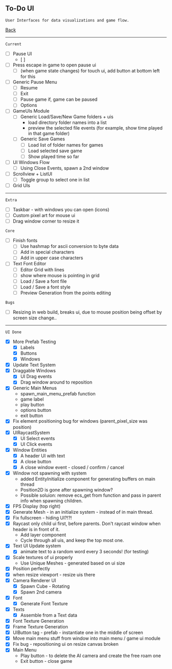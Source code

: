 To-Do UI
-----

    User Interfaces for data visualizations and game flow.

[Back](todo-main.md)

-----

`Current`

- [ ] Pause UI
    - [ ] 
- [ ] Press escape in game to open pause ui
    - [ ] (when game state changes) for touch ui, add button at bottom left for this
- [ ] Generic Pause Menu
    - [ ] Resume
    - [ ] Exit
    - [ ] Pause game if, game can be paused
    - [ ] Options
- [ ] GameUIs Module
    - [ ] Generic Load/Save/New Game folders + uis
        - load directory folder names into a list
        - preview the selected file events (for example, show time played in that game folder)
    - [ ] Generic Save Games
        - [ ] Load list of folder names for games
        - [ ] Load selected save game
        - [ ] Show played time so far
- [ ] UI Windows Flow
    - [ ] Using Close Events, spawn a 2nd window
- [ ] Scrollview + ListUI
    - [ ] Toggle group to select one in list
- [ ] Grid UIs

-----

`Extra`
- [ ] Taskbar - with windows  you can open (icons)
- [ ] Custom pixel art for mouse ui
- [ ] Drag window corner to resize it

`Core`
- [ ] Finish fonts
    - [ ] Use hashmap for ascii conversion to byte data
    - [ ] Add in special characters
    - [ ] Add in upper case characters
- [ ] Text Font Editor
    - [ ] Editor Grid with lines
    - [ ] show where mouse is pointing in grid
    - [ ] Load / Save a font file
    - [ ] Load / Save a font style
    - [ ] Preview Generation from the points editing

`Bugs`
- [ ] Resizing in web build, breaks ui, due to mouse position being offset by screen size change..

-----

`UI Done`

- [x] More Prefab Testing
    - [x] Labels
    - [x] Buttons
    - [x] Windows
- [x] Update Text System
- [x] Draggable Windows
    - [x] UI Drag events
    - [x] Drag window around to reposition
- [x] Generic Main Menus
    - spawn_main_menu_prefab function
    - game label
    - play button
    - options button
    - exit button
- [x] Fix element positioning bug for windows (parent_pixel_size was position)
- [x] UIRaycastSystem
    - [x] UI Select events
    - [x] UI Click events
- [x] Window Entities
    - [x] A header UI with text
    - [x] A close button
    - [x] A close window event
            - closed / confirm / cancel
- [x] Window not spawning with system
    - added EntityInitialize component for generating buffers on main thread
    - Position2D is gone after spawning window?
    - Possible soluion: remove ecs_get from function and pass in parent info when spawning children.
- [x] FPS Display (top right)
- [x] Generate Mesh - in an initialize system - instead of in main thread.
- [x] Fix fullscreen - hiding UI?!?!
- [x] Raycast only child ui first, before parents. Don't raycast window when header is in front of it.
    - Add layer component
    - Cycle through all uis, and keep the top most one.
- [x] Text UI Update system
    - [x] animate text to a random word every 3 seconds! (for testing)
- [x] Scale textures of ui properly
    - Use Unique Meshes - generated based on ui size
- [x] Position perfectly
- [x] when resize viewport - resize uis there
- [x] Camera Renderer UI
    - [x] Spawn Cube - Rotating
    - [x] Spawn 2nd camera
- [x] Font
    - [x] Generate Font Texture
- [x] Texts
    - [x] Assemble from a Text data
- [x] Font Texture Generation
- [x] Frame Texture Generation
- [x] UIButton tag - prefab - instantiate one in the middle of screen
- [x] Move main menu stuff from window  into main menu / game ui module
- [x] Fix bug - repositioning ui on resize canvas broken
- [x] Main Menu
    - Play button - to delete the AI camera and create the free roam one
    - Exit button - close game